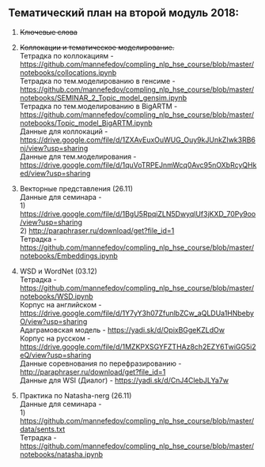 
## Тематический план на второй модуль 2018:

1. ~~Ключевые слова~~  

2. ~~Коллокации и тематическое моделирование.~~  
Тетрадка по коллокациям - <https://github.com/mannefedov/compling_nlp_hse_course/blob/master/notebooks/collocations.ipynb>  
Тетрадка по тем.моделированию в генсиме - <https://github.com/mannefedov/compling_nlp_hse_course/blob/master/notebooks/SEMINAR_2_Topic_model_gensim.ipynb>  
Тетрадка по тем.моделированию в BigARTM - <https://github.com/mannefedov/compling_nlp_hse_course/blob/master/notebooks/Topic_model_BigARTM.ipynb>  
Данные для коллокаций - <https://drive.google.com/file/d/1ZXAvEuxOuWUG_Ouy9kJUnkZIwk3RB6nj/view?usp=sharing>  
Данные для тем.моделирования - <https://drive.google.com/file/d/1quVoTRPEJnmWcq0Avc95nOXbRcyQHked/view?usp=sharing>


3.  Векторные представления (26.11)  
        Данные для семинара -  
        1) <https://drive.google.com/file/d/1BgU5RpqiZLN5DwyqlUf3jKXD_70Py9oo/view?usp=sharing>  
        2) <http://paraphraser.ru/download/get?file_id=1>  
        Тетрадка - <https://github.com/mannefedov/compling_nlp_hse_course/blob/master/notebooks/Embeddings.ipynb>
        
        
4. WSD и WordNet (03.12)  
Тетрадка - <https://github.com/mannefedov/compling_nlp_hse_course/blob/master/notebooks/WSD.ipynb>  
Корпус на английском - <https://drive.google.com/file/d/1Y7yY3h07ZfunlbZCw_aQLDUa1HNbebyO/view?usp=sharing>  
Адаграмовская модель - <https://yadi.sk/d/OpixBGgeKZLdOw>  
Корпус на русском - <https://drive.google.com/file/d/1MZKPXSGYFZTHAz8ch2EZY6TwiGG5i2eQ/view?usp=sharing>  
Данные соревнования по перефразированию - <http://paraphraser.ru/download/get?file_id=1>  
Данные для WSI (Диалог) - <https://yadi.sk/d/CnJ4ClebJLYa7w>  

5.  Практика по Natasha-nerg (26.11)  
        Данные для семинара -  
        1) <https://github.com/mannefedov/compling_nlp_hse_course/blob/master/data/sents.txt>  
        Тетрадка - <https://github.com/mannefedov/compling_nlp_hse_course/blob/master/notebooks/natasha.ipynb>
    
